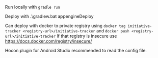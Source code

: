 Run locally with `gradle run`

Deploy with .\gradlew.bat appengineDeploy

Can deploy with docker to private registry using
`docker tag initiative-tracker <registry-url>/initiative-tracker` and
`docker push <registry-url>/initiative-tracker`
If that registry is insecure use https://docs.docker.com/registry/insecure/

Hocon plugin for Android Studio recommended to read the config file.
